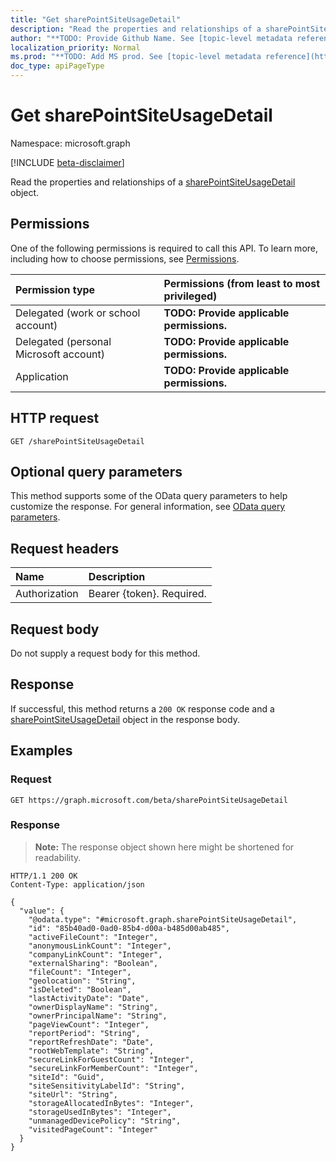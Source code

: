 ```yaml
---
title: "Get sharePointSiteUsageDetail"
description: "Read the properties and relationships of a sharePointSiteUsageDetail object."
author: "**TODO: Provide Github Name. See [topic-level metadata reference](https://msgo.azurewebsites.net/add/document/guidelines/metadata.html#topic-level-metadata)**"
localization_priority: Normal
ms.prod: "**TODO: Add MS prod. See [topic-level metadata reference](https://msgo.azurewebsites.net/add/document/guidelines/metadata.html#topic-level-metadata)**"
doc_type: apiPageType
---
```


# Get sharePointSiteUsageDetail
Namespace: microsoft.graph

[!INCLUDE [beta-disclaimer](../../includes/beta-disclaimer.md)]

Read the properties and relationships of a [sharePointSiteUsageDetail](../resources/sharepointsiteusagedetail.md) object.

## Permissions
One of the following permissions is required to call this API. To learn more, including how to choose permissions, see [Permissions](/graph/permissions-reference).

|Permission type|Permissions (from least to most privileged)|
|:---|:---|
|Delegated (work or school account)|**TODO: Provide applicable permissions.**|
|Delegated (personal Microsoft account)|**TODO: Provide applicable permissions.**|
|Application|**TODO: Provide applicable permissions.**|

## HTTP request

<!-- {
  "blockType": "ignored"
}
-->
``` http
GET /sharePointSiteUsageDetail
```

## Optional query parameters
This method supports some of the OData query parameters to help customize the response. For general information, see [OData query parameters](/graph/query-parameters).

## Request headers
|Name|Description|
|:---|:---|
|Authorization|Bearer {token}. Required.|

## Request body
Do not supply a request body for this method.

## Response

If successful, this method returns a `200 OK` response code and a [sharePointSiteUsageDetail](../resources/sharepointsiteusagedetail.md) object in the response body.

## Examples

### Request
<!-- {
  "blockType": "request",
  "name": "get_sharepointsiteusagedetail"
}
-->
``` http
GET https://graph.microsoft.com/beta/sharePointSiteUsageDetail
```


### Response
>**Note:** The response object shown here might be shortened for readability.
<!-- {
  "blockType": "response",
  "truncated": true,
  "@odata.type": "microsoft.graph.sharePointSiteUsageDetail"
}
-->
``` http
HTTP/1.1 200 OK
Content-Type: application/json

{
  "value": {
    "@odata.type": "#microsoft.graph.sharePointSiteUsageDetail",
    "id": "85b40ad0-0ad0-85b4-d00a-b485d00ab485",
    "activeFileCount": "Integer",
    "anonymousLinkCount": "Integer",
    "companyLinkCount": "Integer",
    "externalSharing": "Boolean",
    "fileCount": "Integer",
    "geolocation": "String",
    "isDeleted": "Boolean",
    "lastActivityDate": "Date",
    "ownerDisplayName": "String",
    "ownerPrincipalName": "String",
    "pageViewCount": "Integer",
    "reportPeriod": "String",
    "reportRefreshDate": "Date",
    "rootWebTemplate": "String",
    "secureLinkForGuestCount": "Integer",
    "secureLinkForMemberCount": "Integer",
    "siteId": "Guid",
    "siteSensitivityLabelId": "String",
    "siteUrl": "String",
    "storageAllocatedInBytes": "Integer",
    "storageUsedInBytes": "Integer",
    "unmanagedDevicePolicy": "String",
    "visitedPageCount": "Integer"
  }
}
```

